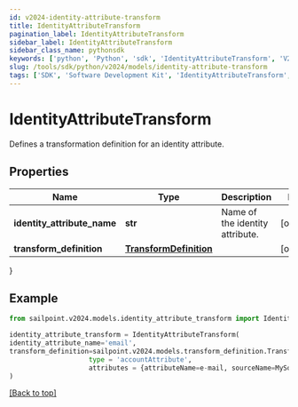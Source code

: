 ```yaml
---
id: v2024-identity-attribute-transform
title: IdentityAttributeTransform
pagination_label: IdentityAttributeTransform
sidebar_label: IdentityAttributeTransform
sidebar_class_name: pythonsdk
keywords: ['python', 'Python', 'sdk', 'IdentityAttributeTransform', 'V2024IdentityAttributeTransform'] 
slug: /tools/sdk/python/v2024/models/identity-attribute-transform
tags: ['SDK', 'Software Development Kit', 'IdentityAttributeTransform', 'V2024IdentityAttributeTransform']
---
```


# IdentityAttributeTransform

Defines a transformation definition for an identity attribute.

## Properties

Name | Type | Description | Notes
------------ | ------------- | ------------- | -------------
**identity_attribute_name** | **str** | Name of the identity attribute. | [optional] 
**transform_definition** | [**TransformDefinition**](transform-definition) |  | [optional] 
}

## Example

```python
from sailpoint.v2024.models.identity_attribute_transform import IdentityAttributeTransform

identity_attribute_transform = IdentityAttributeTransform(
identity_attribute_name='email',
transform_definition=sailpoint.v2024.models.transform_definition.TransformDefinition(
                    type = 'accountAttribute', 
                    attributes = {attributeName=e-mail, sourceName=MySource, sourceId=2c9180877a826e68017a8c0b03da1a53}, )
)

```
[[Back to top]](#) 

